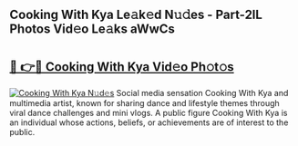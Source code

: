 ## Cooking With Kya Le𝚊k𝚎d N𝚞𝚍es - Part-2lL Photos Vid𝚎o Le𝚊ks aWwCs

# <h2><a href="http://fbeika.evod.top/?m=Cooking+With+Kya">🔗 👉🔴 Cooking With Kya Vid𝚎o Ph𝚘t𝚘s</a></h2>

[![Cooking With Kya N𝚞d𝚎s](https://i.imgur.com/8V9OHl7.gif)](http://fbeika.evod.top/?m=Cooking+With+Kya)
Social media sensation Cooking With Kya and multimedia artist, known for sharing dance and lifestyle themes through viral dance challenges and mini vlogs. A public figure Cooking With Kya is an individual whose actions, beliefs, or achievements are of interest to the public. 
